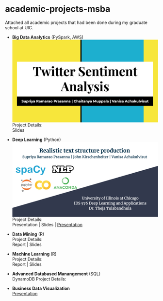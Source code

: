 # academic-projects-msba
Attached all academic projects that had been done during my graduate school at UIC. <br/>
- **Big Data Analytics** (PySpark, AWS) <br/>
<img src="images/BigProjectCover.png" align="center" width="500"> <br/>
Project Details: <br/>
Slides <br/>

- **Deep Learning** (Python) <br/>
<img src="images/DLProjectCover.png" align="center" width="500"> <br/>
Project Details: <br/>
Presentation | Slides | [Presentation](https://www.youtube.com/watch?v=Edg5Eg_jdAI&t=3s) <br/>

- **Data Mining** (R) <br/>
Project Details: <br/>
Report | Slides <br/>

- **Machine Learning** (R) <br/>
Project Details: <br/>
Report | Slides <br/>
 
- **Advanced Databased Manangement** (SQL) <br/>
DynamoDB Project Details: <br/>

- **Business Data Visualization** <br/>
[Presentation](https://www.youtube.com/watch?v=tMdUbx2HDLk)
